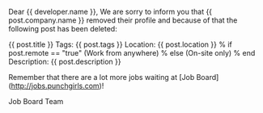 Dear {{ developer.name }},
We are sorry to inform you that {{ post.company.name }} removed their profile and because of that the following post has been deleted:


{{ post.title }}
Tags: {{ post.tags }}
Location: {{ post.location }}
% if post.remote == "true"
(Work from anywhere)
% else
(On-site only)
% end
Description:
{{ post.description }}


Remember that there are a lot more jobs waiting at [Job Board] (http://jobs.punchgirls.com)!

Job Board Team
